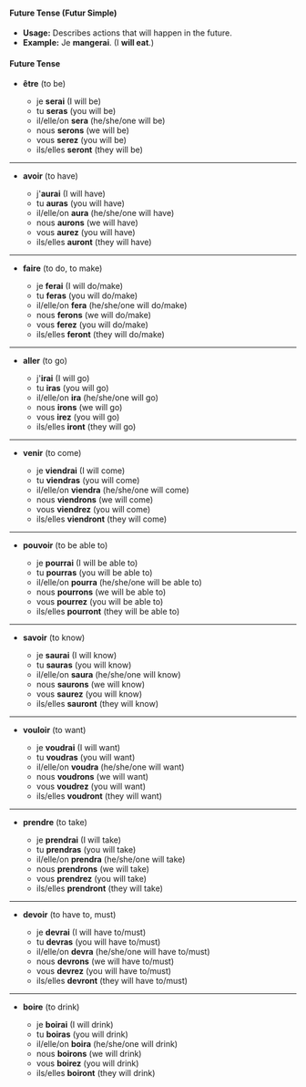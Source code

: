 #### Future Tense (Futur Simple)

- **Usage:** Describes actions that will happen in the future.
- **Example:** Je **mangerai**. (I **will eat**.)
#### Future Tense

- **être** (to be)
    
    - je **serai** (I will be)
    - tu **seras** (you will be)
    - il/elle/on **sera** (he/she/one will be)
    - nous **serons** (we will be)
    - vous **serez** (you will be)
    - ils/elles **seront** (they will be)
---
- **avoir** (to have)
    
    - j'**aurai** (I will have)
    - tu **auras** (you will have)
    - il/elle/on **aura** (he/she/one will have)
    - nous **aurons** (we will have)
    - vous **aurez** (you will have)
    - ils/elles **auront** (they will have)
---
- **faire** (to do, to make)
    
    - je **ferai** (I will do/make)
    - tu **feras** (you will do/make)
    - il/elle/on **fera** (he/she/one will do/make)
    - nous **ferons** (we will do/make)
    - vous **ferez** (you will do/make)
    - ils/elles **feront** (they will do/make)
----
- **aller** (to go)
    
    - j'**irai** (I will go)
    - tu **iras** (you will go)
    - il/elle/on **ira** (he/she/one will go)
    - nous **irons** (we will go)
    - vous **irez** (you will go)
    - ils/elles **iront** (they will go)
---
- **venir** (to come)
    
    - je **viendrai** (I will come)
    - tu **viendras** (you will come)
    - il/elle/on **viendra** (he/she/one will come)
    - nous **viendrons** (we will come)
    - vous **viendrez** (you will come)
    - ils/elles **viendront** (they will come)
---
- **pouvoir** (to be able to)
    
    - je **pourrai** (I will be able to)
    - tu **pourras** (you will be able to)
    - il/elle/on **pourra** (he/she/one will be able to)
    - nous **pourrons** (we will be able to)
    - vous **pourrez** (you will be able to)
    - ils/elles **pourront** (they will be able to)
---
- **savoir** (to know)
    
    - je **saurai** (I will know)
    - tu **sauras** (you will know)
    - il/elle/on **saura** (he/she/one will know)
    - nous **saurons** (we will know)
    - vous **saurez** (you will know)
    - ils/elles **sauront** (they will know)
---
- **vouloir** (to want)
    
    - je **voudrai** (I will want)
    - tu **voudras** (you will want)
    - il/elle/on **voudra** (he/she/one will want)
    - nous **voudrons** (we will want)
    - vous **voudrez** (you will want)
    - ils/elles **voudront** (they will want)
---
- **prendre** (to take)
    
    - je **prendrai** (I will take)
    - tu **prendras** (you will take)
    - il/elle/on **prendra** (he/she/one will take)
    - nous **prendrons** (we will take)
    - vous **prendrez** (you will take)
    - ils/elles **prendront** (they will take)
---
- **devoir** (to have to, must)
    
    - je **devrai** (I will have to/must)
    - tu **devras** (you will have to/must)
    - il/elle/on **devra** (he/she/one will have to/must)
    - nous **devrons** (we will have to/must)
    - vous **devrez** (you will have to/must)
    - ils/elles **devront** (they will have to/must)
---
- **boire** (to drink)
    
    - je **boirai** (I will drink)
    - tu **boiras** (you will drink)
    - il/elle/on **boira** (he/she/one will drink)
    - nous **boirons** (we will drink)
    - vous **boirez** (you will drink)
    - ils/elles **boiront** (they will drink)
